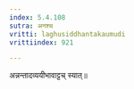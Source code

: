```yaml
---
index: 5.4.108
sutra: अनश्च
vritti: laghusiddhantakaumudi
vrittiindex: 921

---
```

अन्नन्तादव्ययीभावाट्टच् स्यात्॥